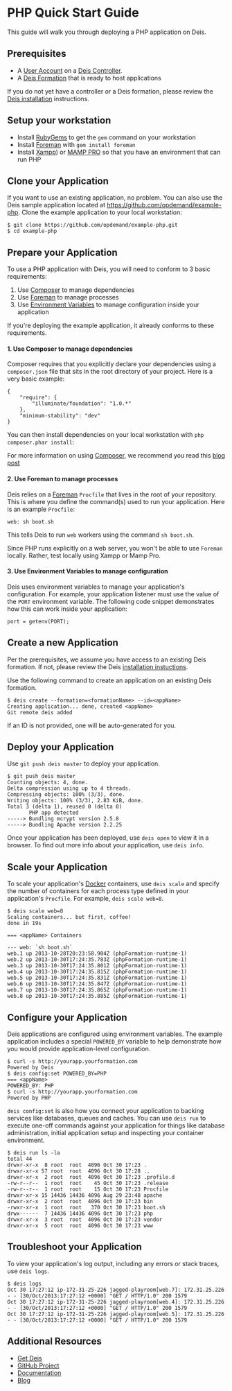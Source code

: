# PHP Quick Start Guide

This guide will walk you through deploying a PHP application on Deis.

## Prerequisites

* A [User Account](http://docs.deis.io/en/latest/client/register/) on a [Deis Controller](http://docs.deis.io/en/latest/terms/controller/).
* A [Deis Formation](http://docs.deis.io/en/latest/gettingstarted/concepts/#formations) that is ready to host applications

If you do not yet have a controller or a Deis formation, please review the [Deis installation](http://docs.deis.io/en/latest/installation/) instructions.

## Setup your workstation

* Install [RubyGems](http://rubygems.org/pages/download) to get the `gem` command on your workstation
* Install [Foreman](http://ddollar.github.com/foreman/) with `gem install foreman`
* Install [Xampp](http://www.apachefriends.org/en/xampp.html)) or [MAMP PRO](http://www.mamp.info/en/mamp-pro/) so that you have an environment that can run PHP

## Clone your Application

If you want to use an existing application, no problem.  You can also use the Deis sample application located at <https://github.com/opdemand/example-php>.  Clone the example application to your local workstation:

    $ git clone https://github.com/opdemand/example-php.git
    $ cd example-php

## Prepare your Application

To use a PHP application with Deis, you will need to conform to 3 basic requirements:

 1. Use [Composer](http://getcomposer.org/) to manage dependencies
 2. Use [Foreman](http://ddollar.github.com/foreman/) to manage processes
 3. Use [Environment Variables](https://help.ubuntu.com/community/EnvironmentVariables) to manage configuration inside your application

If you're deploying the example application, it already conforms to these requirements.

#### 1. Use Composer to manage dependencies

Composer requires that you explicitly declare your dependencies using a `composer.json` file that sits in the root directory of your project. Here is a very basic example:

	{ 
		"require": { 
		    "illuminate/foundation": "1.0.*"
		},
		"minimum-stability": "dev"
	}
    
You can then install dependencies on your local workstation with `php composer.phar install`:

For more information on using [Composer](http://getcomposer.org/), we recommend you read this [blog post](http://www.sitepoint.com/php-dependency-management-with-composer/) 

#### 2. Use Foreman to manage processes

Deis relies on a [Foreman](http://ddollar.github.com/foreman/) `Procfile` that lives in the root of your repository.  This is where you define the command(s) used to run your application.  Here is an example `Procfile`:

    web: sh boot.sh

This tells Deis to run `web` workers using the command `sh boot.sh`. 

Since PHP runs explicitly on a web server, you won't be able to use `Foreman` locally. Rather, test locally using Xampp or Mamp Pro.

#### 3. Use Environment Variables to manage configuration

Deis uses environment variables to manage your application's configuration. For example, your application listener must use the value of the `PORT` environment variable. The following code snippet demonstrates how this can work inside your application:

    port = getenv(PORT);

## Create a new Application

Per the prerequisites, we assume you have access to an existing Deis formation. If not, please review the Deis [installation instuctions](http://docs.deis.io/en/latest/gettingstarted/installation/).

Use the following command to create an application on an existing Deis formation.

    $ deis create --formation=<formationName> --id=<appName>
	Creating application... done, created <appName>
	Git remote deis added
    
If an ID is not provided, one will be auto-generated for you.

## Deploy your Application

Use `git push deis master` to deploy your application.

	$ git push deis master
	Counting objects: 4, done.
	Delta compression using up to 4 threads.
	Compressing objects: 100% (3/3), done.
	Writing objects: 100% (3/3), 2.83 KiB, done.
	Total 3 (delta 1), reused 0 (delta 0)
	       PHP app detected
	-----> Bundling mcrypt version 2.5.8
	-----> Bundling Apache version 2.2.25

Once your application has been deployed, use `deis open` to view it in a browser. To find out more info about your application, use `deis info`.

## Scale your Application

To scale your application's [Docker](http://docker.io) containers, use `deis scale` and specify the number of containers for each process type defined in your application's `Procfile`. For example, `deis scale web=8`.

	$ deis scale web=8
	Scaling containers... but first, coffee!
	done in 19s
	
	=== <appName> Containers
	
	--- web: `sh boot.sh`
	web.1 up 2013-10-28T20:23:58.904Z (phpFormation-runtime-1)
	web.2 up 2013-10-30T17:24:35.783Z (phpFormation-runtime-1)
	web.3 up 2013-10-30T17:24:35.801Z (phpFormation-runtime-1)
	web.4 up 2013-10-30T17:24:35.815Z (phpFormation-runtime-1)
	web.5 up 2013-10-30T17:24:35.831Z (phpFormation-runtime-1)
	web.6 up 2013-10-30T17:24:35.847Z (phpFormation-runtime-1)
	web.7 up 2013-10-30T17:24:35.865Z (phpFormation-runtime-1)
	web.8 up 2013-10-30T17:24:35.885Z (phpFormation-runtime-1)


## Configure your Application

Deis applications are configured using environment variables. The example application includes a special `POWERED_BY` variable to help demonstrate how you would provide application-level configuration. 

	$ curl -s http://yourapp.yourformation.com
	Powered by Deis
	$ deis config:set POWERED_BY=PHP
	=== <appName>
	POWERED_BY: PHP
	$ curl -s http://yourapp.yourformation.com
	Powered by PHP

`deis config:set` is also how you connect your application to backing services like databases, queues and caches. You can use `deis run` to execute one-off commands against your application for things like database administration, initial application setup and inspecting your container environment.

	$ deis run ls -la
	total 44
	drwxr-xr-x  8 root  root  4096 Oct 30 17:23 .
	drwxr-xr-x 57 root  root  4096 Oct 30 17:28 ..
	drwxr-xr-x  2 root  root  4096 Oct 30 17:23 .profile.d
	-rw-r--r--  1 root  root    45 Oct 30 17:23 .release
	-rw-r--r--  1 root  root    15 Oct 30 17:23 Procfile
	drwxr-xr-x 15 14436 14436 4096 Aug 29 23:48 apache
	drwxr-xr-x  2 root  root  4096 Oct 30 17:23 bin
	-rwxr-xr-x  1 root  root   370 Oct 30 17:23 boot.sh
	drwx------  7 14436 14436 4096 Oct 30 17:23 php
	drwxr-xr-x  3 root  root  4096 Oct 30 17:23 vendor
	drwxr-xr-x  5 root  root  4096 Oct 30 17:23 www

## Troubleshoot your Application

To view your application's log output, including any errors or stack traces, use `deis logs`.

    $ deis logs
	Oct 30 17:27:12 ip-172-31-25-226 jagged-playroom[web.7]: 172.31.25.226 - - [30/Oct/2013:17:27:12 +0000] "GET / HTTP/1.0" 200 1579
	Oct 30 17:27:12 ip-172-31-25-226 jagged-playroom[web.4]: 172.31.25.226 - - [30/Oct/2013:17:27:12 +0000] "GET / HTTP/1.0" 200 1579
	Oct 30 17:27:12 ip-172-31-25-226 jagged-playroom[web.5]: 172.31.25.226 - - [30/Oct/2013:17:27:12 +0000] "GET / HTTP/1.0" 200 1579

## Additional Resources

* [Get Deis](http://deis.io/get-deis/)
* [GitHub Project](https://github.com/opdemand/deis)
* [Documentation](http://docs.deis.io/)
* [Blog](http://deis.io/blog/)
